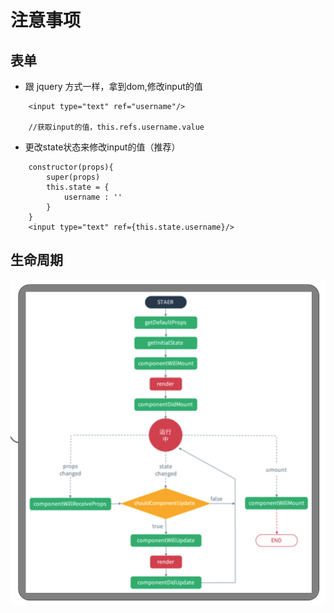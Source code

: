# 注意事项

## 表单
* 跟 jquery 方式一样，拿到dom,修改input的值

```
    <input type="text" ref="username"/>

    //获取input的值，this.refs.username.value
```

* 更改state状态来修改input的值（推荐）

```
    constructor(props){
        super(props)
        this.state = {
            username : ''
        }
    }
    <input type="text" ref={this.state.username}/>
```

## 生命周期

![](images/lifeCycle.png)
